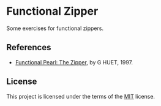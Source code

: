 Functional Zipper
=================

Some exercises for functional zippers.

References
----------

- [Functional Pearl: The Zipper](https://www.st.cs.uni-saarland.de/edu/seminare/2005/advanced-fp/docs/huet-zipper.pdf), by G HUET, 1997.

License
-------

This project is licensed under the terms of the [MIT](./LICENSE.txt) license.
